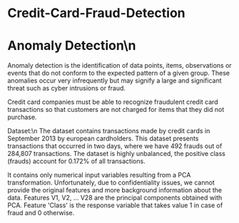 ﻿# Credit-Card-Fraud-Detection

# Anomaly Detection\n
Anomaly detection is the identification of data points, items, observations or events that do not conform to the expected pattern of a given group. These anomalies occur very infrequently but may signify a large and significant threat such as cyber intrusions or fraud.

Credit card companies must be able to recognize fraudulent credit card transactions so that customers are not charged for items that they did not purchase.

Dataset:\n
The dataset contains transactions made by credit cards in September 2013 by european cardholders. This dataset presents transactions that occurred in two days, where we have 492 frauds out of 284,807 transactions. The dataset is highly unbalanced, the positive class (frauds) account for 0.172% of all transactions.

It contains only numerical input variables resulting from a PCA transformation. Unfortunately, due to confidentiality issues, we cannot provide the original features and more background information about the data. Features V1, V2, ... V28 are the principal components obtained with PCA. Feature 'Class' is the response variable that takes value 1 in case of fraud and 0 otherwise.

